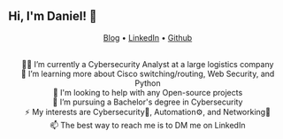 ## Hi, I'm Daniel! 👋

<p align="center">
  <a href="https://dadavidson.github.io" target="_blank">Blog</a> •
  <a href="https://www.linkedin.com/in/danieldav/" target="_blank">LinkedIn</a> •
  <a href="https://github.com/dadavidson" target="_blank">Github</a>
</p>

<!-- <div align="center">
  <a href="https://github.com/dadavidson">
  <img height="141em" src="https://github-readme-stats.vercel.app/api?username=dadavidson&show_icons=true&theme=city_lights&include_all_commits=true&count_private=true"/>
  <img height="141em"src="https://github-readme-stats.vercel.app/api/top-langs/?username=dadavidson&layout=compact&langs_count=6&theme=city_lights"/>
  <img width="660em" src="http://github-readme-streak-stats.herokuapp.com?user=dadavidson&theme=city-lights&border=FFFFFF"/>
  </a>
</div> -->

<!-- ![Snake animation](https://github.com/rafaballerini/rafaballerini/blob/output/github-contribution-grid-snake.svg) -->

<br>
<div align="center">
<div>👨‍💻 I’m currently a Cybersecurity Analyst at a large logistics company</div>
<div>🌱 I’m learning more about Cisco switching/routing, Web Security, and Python</div>
<div> 🤔 I'm looking to help with any Open-source projects</div>
<div> 🚀 I’m pursuing a Bachelor's degree in Cybersecurity</div>
<div> ⚡ My interests are Cybersecurity🔐, Automation⚙️, and Networking📡</div> 
<div> 📫 The best way to reach me is to DM me on LinkedIn</div>
</div>
